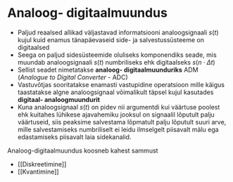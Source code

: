 # Analoog- digitaalmuundus
- Paljud reaalsed allikad väljastavad informatsiooni analoogsignaali $s(t)$ kujul kuid enamus tänapäevaseid side- ja salvestussüsteeme on digitaalsed
- Seega on paljud sidesüsteemide oluliseks komponendiks seade, mis muundab analoogsignaali $s(t)$ numbriliseks ehk digitaalseks $s(n\cdot \Delta t)$
- Sellist seadet nimetatakse **analoog- digitaalmuunduriks** ADM (*Analogue to Digital Converter* - ADC)
- Vastuvõtjas sooritatakse enamasti vastupidine operatsioon mille käigus taastatakse algne analoogsignaal võimalikult täpsel kujul kasutades **digitaal- analoogmuundurit**
- Kuna analoogsignaal $s(t)$ on pidev nii argumentdi kui väärtuse poolest ehk kuitahes lühikese ajavahemiku jooksul on signaalil lõputult palju väärtuseid, siis peaksime salvestama lõpmatult palju lõputult suuri arve, mille salvestamiseks numbriliselt ei leidu ilmselgelt piisavalt mälu ega edastamiseks piisavalt laia sidekanalid.

Analoog-digitaalmuundus koosneb kahest sammust 
- [[Diskreetimine]]
- [[Kvantimine]]